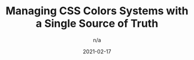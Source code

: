 ---
author: n/a
date: 2021-02-17
publisher: oomphinc
tags:
  - css
  - colors
  - maintainability
target_url: https://www.oomphinc.com/insights/css-color-design-system-json-scss-twig-php/
title: Managing CSS Colors Systems with a Single Source of Truth
---